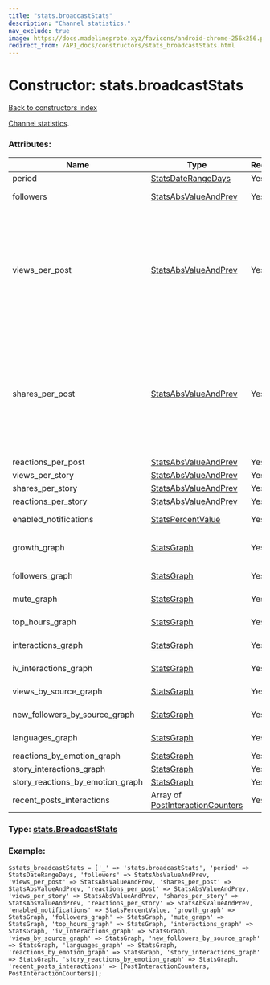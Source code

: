 ```yaml
---
title: "stats.broadcastStats"
description: "Channel statistics."
nav_exclude: true
image: https://docs.madelineproto.xyz/favicons/android-chrome-256x256.png
redirect_from: /API_docs/constructors/stats_broadcastStats.html
---
```

# Constructor: stats.broadcastStats  
[Back to constructors index](/API_docs/constructors/index.html)



[Channel statistics](https://core.telegram.org/api/stats).

### Attributes:

| Name     |    Type       | Required | Description |
|----------|---------------|----------|-------------|
|period|[StatsDateRangeDays](/API_docs/types/StatsDateRangeDays.html) | Yes|Period in consideration|
|followers|[StatsAbsValueAndPrev](/API_docs/types/StatsAbsValueAndPrev.html) | Yes|Follower count change for period in consideration|
|views\_per\_post|[StatsAbsValueAndPrev](/API_docs/types/StatsAbsValueAndPrev.html) | Yes|`total_viewcount/postcount`, for posts posted during the period in consideration (`views_per_post`). <br>Note that in this case, `current` refers to the `period` in consideration (`min_date` till `max_date`), and `prev` refers to the previous period (`(min_date - (max_date - min_date))` till `min_date`).|
|shares\_per\_post|[StatsAbsValueAndPrev](/API_docs/types/StatsAbsValueAndPrev.html) | Yes|`total_viewcount/postcount`, for posts posted during the period in consideration (`views_per_post`). <br>Note that in this case, `current` refers to the `period` in consideration (`min_date` till `max_date`), and `prev` refers to the previous period (`(min_date - (max_date - min_date))` till `min_date`)|
|reactions\_per\_post|[StatsAbsValueAndPrev](/API_docs/types/StatsAbsValueAndPrev.html) | Yes|
|views\_per\_story|[StatsAbsValueAndPrev](/API_docs/types/StatsAbsValueAndPrev.html) | Yes|
|shares\_per\_story|[StatsAbsValueAndPrev](/API_docs/types/StatsAbsValueAndPrev.html) | Yes|
|reactions\_per\_story|[StatsAbsValueAndPrev](/API_docs/types/StatsAbsValueAndPrev.html) | Yes|
|enabled\_notifications|[StatsPercentValue](/API_docs/types/StatsPercentValue.html) | Yes|Percentage of subscribers with enabled notifications|
|growth\_graph|[StatsGraph](/API_docs/types/StatsGraph.html) | Yes|Channel growth graph (absolute subscriber count)|
|followers\_graph|[StatsGraph](/API_docs/types/StatsGraph.html) | Yes|Followers growth graph (relative subscriber count)|
|mute\_graph|[StatsGraph](/API_docs/types/StatsGraph.html) | Yes|Muted users graph (relative)|
|top\_hours\_graph|[StatsGraph](/API_docs/types/StatsGraph.html) | Yes|Views per hour graph (absolute)|
|interactions\_graph|[StatsGraph](/API_docs/types/StatsGraph.html) | Yes|Interactions graph (absolute)|
|iv\_interactions\_graph|[StatsGraph](/API_docs/types/StatsGraph.html) | Yes|IV interactions graph (absolute)|
|views\_by\_source\_graph|[StatsGraph](/API_docs/types/StatsGraph.html) | Yes|Views by source graph (absolute)|
|new\_followers\_by\_source\_graph|[StatsGraph](/API_docs/types/StatsGraph.html) | Yes|New followers by source graph (absolute)|
|languages\_graph|[StatsGraph](/API_docs/types/StatsGraph.html) | Yes|Subscriber language graph (pie chart)|
|reactions\_by\_emotion\_graph|[StatsGraph](/API_docs/types/StatsGraph.html) | Yes|
|story\_interactions\_graph|[StatsGraph](/API_docs/types/StatsGraph.html) | Yes|
|story\_reactions\_by\_emotion\_graph|[StatsGraph](/API_docs/types/StatsGraph.html) | Yes|
|recent\_posts\_interactions|Array of [PostInteractionCounters](/API_docs/types/PostInteractionCounters.html) | Yes|



### Type: [stats.BroadcastStats](/API_docs/types/stats.BroadcastStats.html)


### Example:

```
$stats_broadcastStats = ['_' => 'stats.broadcastStats', 'period' => StatsDateRangeDays, 'followers' => StatsAbsValueAndPrev, 'views_per_post' => StatsAbsValueAndPrev, 'shares_per_post' => StatsAbsValueAndPrev, 'reactions_per_post' => StatsAbsValueAndPrev, 'views_per_story' => StatsAbsValueAndPrev, 'shares_per_story' => StatsAbsValueAndPrev, 'reactions_per_story' => StatsAbsValueAndPrev, 'enabled_notifications' => StatsPercentValue, 'growth_graph' => StatsGraph, 'followers_graph' => StatsGraph, 'mute_graph' => StatsGraph, 'top_hours_graph' => StatsGraph, 'interactions_graph' => StatsGraph, 'iv_interactions_graph' => StatsGraph, 'views_by_source_graph' => StatsGraph, 'new_followers_by_source_graph' => StatsGraph, 'languages_graph' => StatsGraph, 'reactions_by_emotion_graph' => StatsGraph, 'story_interactions_graph' => StatsGraph, 'story_reactions_by_emotion_graph' => StatsGraph, 'recent_posts_interactions' => [PostInteractionCounters, PostInteractionCounters]];
```  
